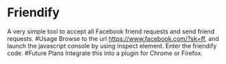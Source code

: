 # Friendify
A very simple tool to accept all Facebook friend requests and send friend requests.
#Usage
Browse to the url https://www.facebook.com/?sk=ff, and launch the javascript console by using inspect element. Enter the friendify code. 
#Future Plans
Integrate this into a plugin for Chrome or Firefox. 
